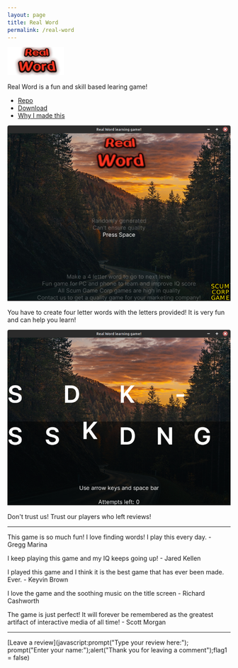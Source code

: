 ```yaml
---
layout: page
title: Real Word
permalink: /real-word
---
```


<!--
# Real Word
-->

![enter image description here](https://raw.githubusercontent.com/RayTheNoob/real-word/main/assets/title.png)

Real Word is a fun and skill based learing game!

- [Repo](https://github.com/RayTheNoob/real-word)
- [Download](https://raythenoob.github.io/website/real-word/downloads)
- [Why I made this](https://raythenoob.github.io/website/real-word/why)

![Real Word](https://raw.githubusercontent.com/RayTheNoob/real-word/main/assets/Screenshot1.png)

You have to create four letter words with the letters provided!
It is very fun and can help you learn!

![Real Word](https://raw.githubusercontent.com/RayTheNoob/real-word/main/assets/Screenshot2.png)

Don't trust us! Trust our players who left reviews!

---   

This game is so much fun! I love finding words! I play this every day. - Gregg Marina

I keep playing this game and my IQ keeps going up! - Jared Kellen

I played this game and I think it is the best game that has ever been made. Ever. - Keyvin Brown

I love the game and the soothing music on the title screen - Richard Cashworth

The game is just perfect! It will forever be remembered as the greatest artifact of interactive media of all time! - Scott Morgan

---

[Leave a review](javascript:prompt("Type your review here:"); prompt("Enter your name:");alert("Thank you for leaving a comment");flag1 = false)
